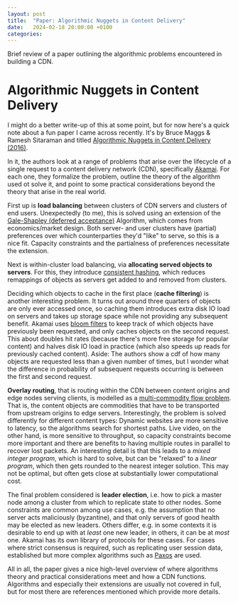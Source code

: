 ```yaml
---
layout: post
title:  "Paper: Algorithmic Nuggets in Content Delivery"
date:   2024-02-18 20:00:00 +0100
categories:
---
```


Brief review of a paper outlining the algorithmic problems encountered in building a CDN.

# Algorithmic Nuggets in Content Delivery

I might do a better write-up of this at some point, but for now here's a quick note about a fun paper I came across recently. It's by Bruce Maggs & Ramesh Sitaraman and titled [Algorithmic Nuggets in Content Delivery (2016)](https://sci-hub.se/https://doi.org/10.1145/2805789.2805800).

In it, the authors look at a range of problems that arise over the lifecycle of a single request to a content delivery network (CDN), specifically [Akamai](https://en.m.wikipedia.org/wiki/Akamai_Technologies). For each one, they formalize the problem, outline the theory of the algorithm used ot solve it, and point to some practical considerations beyond the theory that arise in the real world.

First up is **load balancing** between clusters of CDN servers and clusters of end users. Unexpectedly (to me), this is solved using an extension of the [Gale-Shapley (deferred acceptance)](https://en.wikipedia.org/wiki/Gale–Shapley_algorithm) Algorithm, which comes from economics/market design. Both server- and user clusters have (partial) preferences over which counterparties they'd "like" to serve, so this is a nice fit. Capacity constraints and the partialness of preferences necessitate the extension.

Next is within-cluster load balancing, via **allocating served objects to servers**. For this, they introduce [consistent hashing](https://en.wikipedia.org/wiki/Consistent_hashing), which reduces remappings of objects as servers get added to and removed from clusters.

Deciding which objects to cache in the first place (**cache filtering**) is another interesting problem. It turns out around three quarters of objects are only ever accessed once, so caching them introduces extra disk IO load on servers and takes up storage space while not providing any subsequent benefit. Akamai uses [bloom filters](https://en.wikipedia.org/wiki/Bloom_filter) to keep track of which objects have previously been requested, and only caches objects on the second request. This about doubles hit rates (because there's more free storage for popular content) and halves disk IO load in practice (which also speeds up reads for previously cached content). Aside: The authors show a cdf of how many objects are requested less than a given number of times, but I wonder what the difference in probability of subsequent requests occurring is between the first and second request.

**Overlay routing**, that is routing within the CDN between content origins and edge nodes serving clients, is modelled as a [multi-commodity flow problem](https://en.wikipedia.org/wiki/Multi-commodity_flow_problem). That is, the content objects are commodities that have to be transported from upstream origins to edge servers. Interestingly, the problem is solved differently for different content types: Dynamic websites are more sensitive to latency, so the algorithms search for shortest paths. Live video, on the other hand, is more sensitive to throughput, so capacity constraints become more important and there are benefits to having multiple routes in parallel to recover lost packets. An interesting detail is that this leads to a *mixed integer program*, which is hard to solve, but can be "relaxed" to a *linear program*, which then gets rounded to the nearest integer solution. This may not be optimal, but often gets close at substantially lower computational cost.

The final problem considered is **leader election**, i.e. how to pick a master node among a cluster from which to replicate state to other nodes. Some constraints are common among use cases, e.g. the assumption that no server acts maliciously (byzantine), and that only servers of good health may be elected as new leaders. Others differ, e.g. in some contexts it is desirable to end up with at *least* one new leader, in others, it can be at *most* one. Akamai has its own library of protocols for these cases. For cases where strict consensus is required, such as replicating user session data, established but more complex algorithms such as [Paxos](https://en.wikipedia.org/wiki/Paxos_(computer_science)) are used.

All in all, the paper gives a nice high-level overview of where algorithms theory and practical considerations meet and how a CDN functions. Algorithms and especially their extensions are usually not covered in full, but for most there are references mentioned which provide more details.